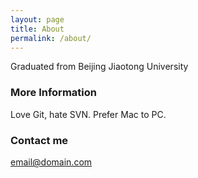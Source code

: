 ```yaml
---
layout: page
title: About
permalink: /about/
---
```


Graduated from Beijing Jiaotong University

### More Information

Love Git, hate SVN.
Prefer Mac to PC.

### Contact me

[email@domain.com](mailto:email@domain.com)
